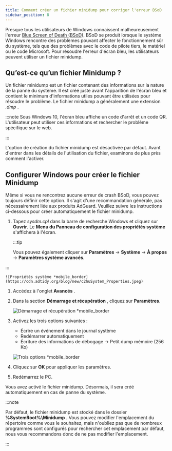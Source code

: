 ```yaml
---
title: Comment créer un fichier minidump pour corriger l'erreur BSoD
sidebar_position: 8
---
```


Presque tous les utilisateurs de Windows connaissent malheureusement l'erreur [Blue Screen of Death (BSoD)](https://en.wikipedia.org/wiki/Blue_screen_of_death). BSoD se produit lorsque le système Windows rencontre des problèmes pouvant affecter le fonctionnement sûr du système, tels que des problèmes avec le code de pilote tiers, le matériel ou le code Microsoft. Pour résoudre l'erreur d'écran bleu, les utilisateurs peuvent utiliser un fichier minidump.

## Qu’est-ce qu’un fichier Minidump ?

Un fichier minidump est un fichier contenant des informations sur la nature de la panne du système. Il est créé juste avant l'apparition de l'écran bleu et contient le minimum d'informations utiles pouvant être utilisées pour résoudre le problème. Le fichier minidump a généralement une extension *.dmp* .

:::note
Sous Windows 10, l'écran bleu affiche un code d'arrêt et un code QR. L'utilisateur peut utiliser ces informations et rechercher le problème spécifique sur le web.

:::

L'option de création du fichier minidump est désactivée par défaut. Avant d'entrer dans les détails de l'utilisation du fichier, examinons de plus près comment l'activer.

## Configurer Windows pour créer le fichier Minidump

Même si vous ne rencontrez aucune erreur de crash BSoD, vous pouvez toujours définir cette option. Il s'agit d'une recommandation générale, pas nécessairement liée aux produits AdGuard. Veuillez suivre les instructions ci-dessous pour créer automatiquement le fichier minidump.

 1. Tapez *sysdm.cpl* dans la barre de recherche Windows et cliquez sur **Ouvrir**. Le **Menu du Panneau de configuration des propriétés système** s'affichera à l'écran.

    :::tip

    Vous pouvez également cliquer sur **Paramètres** → **Système** → **À propos** → **Paramètres système avancés**.


:::

    ![Propriétés système *mobile_border](https://cdn.adtidy.org/blog/new/c2huSystem_Properties.jpeg)

 1. Accédez à l'onglet **Avancés** .
 1. Dans la section **Démarrage et récupération** , cliquez sur **Paramètres**.

    ![Démarrage et récupération *mobile_border](https://cdn.adtidy.org/blog/new/1dmybiStartup_and_Recovery.png)

 1. Activez les trois options suivantes :

    - Écrire un événement dans le journal système
    - Redémarrer automatiquement
    - Écriture des informations de débogage → Petit dump mémoire (256 Ko)

    ![Trois options *mobile_border](https://cdn.adtidy.org/blog/new/nmr4eThree_options.png)

 1. Cliquez sur **OK** pour appliquer les paramètres.
 1. Redémarrez le PC.

Vous avez activé le fichier minidump. Désormais, il sera créé automatiquement en cas de panne du système.

:::note

Par défaut, le fichier minidump est stocké dans le dossier **%SystemRoot%\Minidump** . Vous pouvez modifier l'emplacement du répertoire comme vous le souhaitez, mais n'oubliez pas que de nombreux programmes sont configurés pour rechercher cet emplacement par défaut, nous vous recommandons donc de ne pas modifier l'emplacement.

:::
